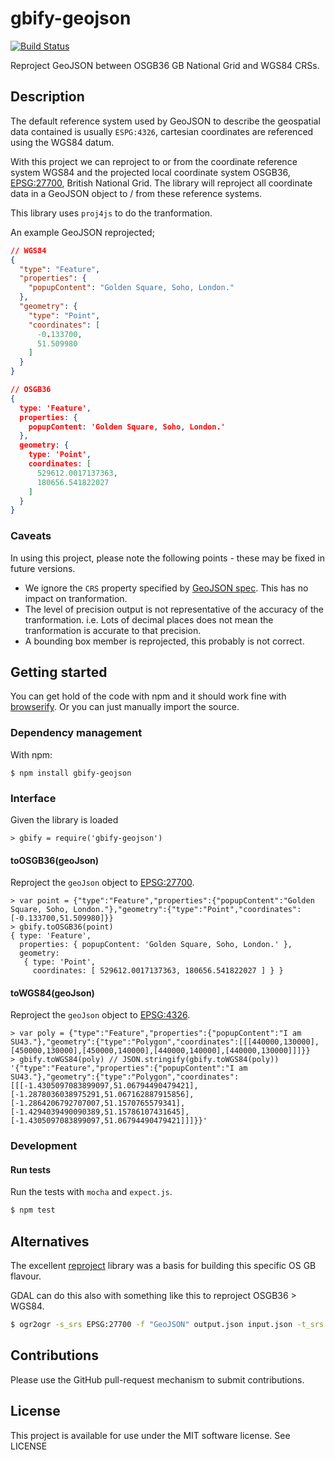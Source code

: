 # gbify-geojson

[![Build Status](https://travis-ci.org/rob-murray/gbify-geojson.svg)](https://travis-ci.org/rob-murray/gbify-geojson)

Reproject GeoJSON between OSGB36 GB National Grid and WGS84 CRSs.


## Description

The default reference system used by GeoJSON to describe the geospatial data contained is usually `ESPG:4326`, cartesian coordinates are referenced using the WGS84 datum.

With this project we can reproject to or from the coordinate reference system WGS84 and the projected local coordinate system OSGB36, [EPSG:27700](http://spatialreference.org/ref/epsg/osgb-1936-british-national-grid/), British National Grid. The library will reproject all coordinate data in a GeoJSON object to / from these reference systems.

This library uses `proj4js` to do the tranformation.

An example GeoJSON reprojected;

```json
// WGS84
{
  "type": "Feature",
  "properties": {
    "popupContent": "Golden Square, Soho, London."
  },
  "geometry": {
    "type": "Point",
    "coordinates": [
      -0.133700,
      51.509980
    ]
  }
}

// OSGB36
{
  type: 'Feature',
  properties: {
    popupContent: 'Golden Square, Soho, London.'
  },
  geometry: {
    type: 'Point',
    coordinates: [
      529612.0017137363,
      180656.541822027
    ]
  }
}
```

### Caveats

In using this project, please note the following points - these may be fixed in future versions.

* We ignore the `CRS` property specified by [GeoJSON spec](http://geojson.org/geojson-spec.html#coordinate-reference-system-objects). This has no impact on tranformation.
* The level of precision output is not representative of the accuracy of the tranformation. i.e. Lots of decimal places does not mean the tranformation is accurate to that precision.
* A bounding box member is reprojected, this probably is not correct.


## Getting started

You can get hold of the code with npm and it should work fine with [browserify](http://browserify.org/). Or you can just manually import the source.

### Dependency management

With npm:

```
$ npm install gbify-geojson
```

### Interface

Given the library is loaded

```
> gbify = require('gbify-geojson')
```

#### toOSGB36(geoJson)

Reproject the `geoJson` object to [EPSG:27700](http://spatialreference.org/ref/epsg/27700/).

```node
> var point = {"type":"Feature","properties":{"popupContent":"Golden Square, Soho, London."},"geometry":{"type":"Point","coordinates":[-0.133700,51.509980]}}
> gbify.toOSGB36(point)
{ type: 'Feature',
  properties: { popupContent: 'Golden Square, Soho, London.' },
  geometry:
   { type: 'Point',
     coordinates: [ 529612.0017137363, 180656.541822027 ] } }
```

#### toWGS84(geoJson)

Reproject the `geoJson` object to [EPSG:4326](http://spatialreference.org/ref/epsg/4326/).

```node
> var poly = {"type":"Feature","properties":{"popupContent":"I am SU43."},"geometry":{"type":"Polygon","coordinates":[[[440000,130000],[450000,130000],[450000,140000],[440000,140000],[440000,130000]]]}}
> gbify.toWGS84(poly) // JSON.stringify(gbify.toWGS84(poly))
'{"type":"Feature","properties":{"popupContent":"I am SU43."},"geometry":{"type":"Polygon","coordinates":[[[-1.4305097083899097,51.06794490479421],[-1.2878036038975291,51.067162887915856],[-1.2864206792707007,51.1570765579341],[-1.4294039490090389,51.15786107431645],[-1.4305097083899097,51.06794490479421]]]}}'
```


### Development

#### Run tests

Run the tests with `mocha` and `expect.js`.

```bash
$ npm test
```


## Alternatives

The excellent [reproject](https://github.com/perliedman/reproject) library was a basis for building this specific OS GB flavour.

GDAL can do this also with something like this to reproject OSGB36 > WGS84.

```bash
$ ogr2ogr -s_srs EPSG:27700 -f "GeoJSON" output.json input.json -t_srs EPSG:4326
```


## Contributions

Please use the GitHub pull-request mechanism to submit contributions.


## License

This project is available for use under the MIT software license.
See LICENSE
